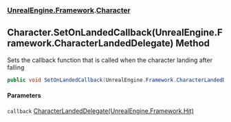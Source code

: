 ### [UnrealEngine.Framework](./UnrealEngine-Framework.md 'UnrealEngine.Framework').[Character](./Character.md 'UnrealEngine.Framework.Character')
## Character.SetOnLandedCallback(UnrealEngine.Framework.CharacterLandedDelegate) Method
Sets the callback function that is called when the character landing after falling  
```csharp
public void SetOnLandedCallback(UnrealEngine.Framework.CharacterLandedDelegate callback);
```
#### Parameters
<a name='UnrealEngine-Framework-Character-SetOnLandedCallback(UnrealEngine-Framework-CharacterLandedDelegate)-callback'></a>
`callback` [CharacterLandedDelegate(UnrealEngine.Framework.Hit)](./CharacterLandedDelegate(Hit).md 'UnrealEngine.Framework.CharacterLandedDelegate(UnrealEngine.Framework.Hit)')  
  
